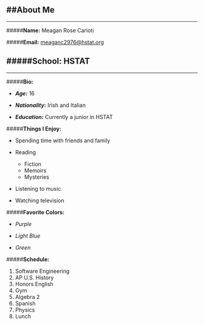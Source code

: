 ##**About Me** 
-----
---
#####**Name:** Meagan Rose Carioti

#####**Email:** meaganc2976@hstat.org

#####**School:** HSTAT
------
---

#####**Bio:**  

 * _**Age:**_ 16 

 * _**Nationality:**_ Irish and Italian

 * _**Education:**_ Currently a junior in HSTAT



#####**Things I Enjoy:** 


  * Spending time with friends and family


  * Reading
    * Fiction
    * Memoirs
    * Mysteries


  * Listening to music


  * Watching television


#####**Favorite Colors:**


  * _Purple_


  * _Light Blue_


  * _Green_

#####**Schedule:**
1. Software Engineering
2. AP U.S. History 
3. Honors English
4. Gym
5. Algebra 2
6. Spanish
7. Physics
8. Lunch
